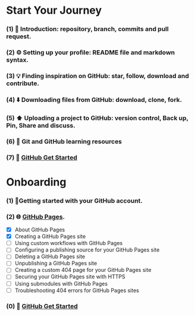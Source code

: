 # Start Your Journey
### (1) 🌱 Introduction: repository, branch, commits and pull request.
### (2) ⚙️ Setting up your profile: README file and markdown syntax.
### (3) 💡 Finding inspiration on GitHub: star, follow, download and contribute. 
### (4) ⬇️ Downloading files from GitHub: download, clone, fork.
### (5) ⬆️ Uploading a project to GitHub: version control, Back up, Pin, Share and discuss.
### (6) 📂 Git and GitHub learning resources
### (7) 🔗 [GitHub Get Started](https://docs.github.com/en/get-started/)

# Onboarding
### (1) 🚀Getting started with your GitHub account.
### (2) 🌐 [GitHub Pages](https://docs.github.com/en/pages/getting-started-with-github-pages/about-github-pages).
- [x] About GitHub Pages
- [x] Creating a GitHub Pages site
- [ ] Using custom workflows with GitHub Pages
- [ ] Configuring a publishing source for your GitHub Pages site
- [ ] Deleting a GitHub Pages site
- [ ] Unpublishing a GitHub Pages site
- [ ] Creating a custom 404 page for your GitHub Pages site
- [ ] Securing your GitHub Pages site with HTTPS
- [ ] Using submodules with GitHub Pages
- [ ] Troubleshooting 404 errors for GitHub Pages sites
### (0) 🔗 [GitHub Get Started](https://docs.github.com/en/get-started/)
